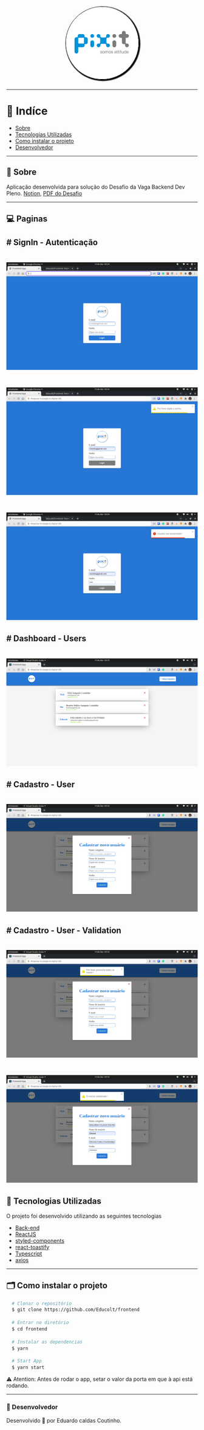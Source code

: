 <h1 align="center" style="color: black;">
    <img src="./assets/logo.png" style="border-radius: 120px; border: 1px solid #000;
    box-shadow: 2px 2px 2px 2px " />
</h1>

---


# 📍 Indíce

- [Sobre](#🔖-sobre)
- [Tecnologias Utilizadas](#🚀-tecnologias-utilizadas)
- [Como instalar o projeto](#🗂-como-instalar-o-projeto)
- [Desenvolvedor](#🧔-Desenvolvedor)

---

## 🔖 Sobre

Aplicação desenvolvida para solução do Desafio da Vaga Backend Dev Pleno. [Notion](https://astonishing-squash-4a3.notion.site/Desafio-Vaga-Pixit-Backend-8e0032f98bc94d45b12f6ae3ab3efbd8), [PDF do Desafio](https://drive.google.com/file/d/1FnNFrGalxAivDPQwfk9TKNnCZ7f-0igY/view?usp=sharing)

---
## 💻 Paginas

## # SignIn - Autenticação

<h1 align="center">

  <img src="./assets/signin.png" weight="400" />

</h1>

<h1 align="center">

  <img src="./assets/signValidation.png" weight="400" />

</h1>

<h1 align="center">

  <img src="./assets/signValidationError.png" weight="400" />

</h1>

## # Dashboard - Users

<h1 align="center">

  <img src="./assets/users.png" weight="400" />

</h1>

## # Cadastro - User

<h1 align="center">

  <img src="./assets/registerUser.png" weight="400" />

</h1>

## # Cadastro - User - Validation

<h1 align="center">

  <img src="./assets/registerUserValidation.png" weight="400" />

</h1>

<h1 align="center">

  <img src="./assets/registerUserEmailValidation.png" weight="400" />

</h1>

## 🚀 Tecnologias Utilizadas

O projeto foi desenvolvido utilizando as seguintes tecnologias

- [Back-end](https://github.com/Educolt/backend)
- [ReactJS](https://pt-br.reactjs.org/)
- [styled-components](https://styled-components.com/)
- [react-toastify](https://fkhadra.github.io/react-toastify/introduction)
- [Typescript](https://www.typescriptlang.org/)
- [axios](https://axios-http.com/docs/intro)

---

## 🗂 Como instalar o projeto

```bash
  # Clonar o repositório
  $ git clone https://github.com/Educolt/frontend

  # Entrar no diretório
  $ cd frontend

  # Instalar as dependencias
  $ yarn

  # Start App
  $ yarn start

```
⚠️ Atention: Antes de rodar o app, setar o valor da porta em que à api está rodando.

---

### 🧔 Desenvolvedor
Desenvolvido 💜 por Eduardo caldas Coutinho.